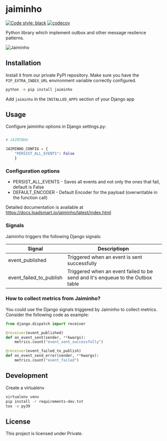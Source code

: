 # jaiminho

[![Code style: black](https://img.shields.io/badge/code%20style-black-000000.svg)](https://github.com/python/black)
[![codecov](https://codecov.io/gh/loadsmart/jaiminho/branch/master/graph/badge.svg?token=gf7apAoU7A)](https://codecov.io/gh/loadsmart/jaiminho)

Python library which implement outbox and other message resilence patterns.

![Jaiminho](https://github.com/loadsmart/jaiminho/blob/master/docs/images/jaiminho.jpg?raw=true)

## Installation

Install it from our private PyPI repository. Make sure you have the `PIP_EXTRA_INDEX_URL` environment variable correctly configured.

```sh
python -m pip install jaiminho
```

Add `jaiminho` in the `INSTALLED_APPS` section of your Django app

## Usage

Configure jaiminho options in Django settings.py:
```python

# JAIMINHO

JAIMINHO_CONFIG = {
    "PERSIST_ALL_EVENTS": False
    }

```



### Configuration options

- PERSIST_ALL_EVENTS - Saves all events and not only the ones that fail, default is False
- DEFAULT_ENCODER - Default Encoder for the payload (overwritable in the function call)

Detailed documentation is available at https://docs.loadsmart.io/jaiminho/latest/index.html

### Signals

Jaiminho triggers the following Django signals:

| Signal                  | Descriptiopn                                                                   |
|-------------------------|--------------------------------------------------------------------------------|
| event_published         | Triggered when an event is sent successfully                                   |
| event_failed_to_publish | Triggered when an event failed to be send and it's enqueue to the Outbox table |


### How to collect metrics from Jaiminho?

You could use the Django signals triggered by Jaiminho to collect metrics. 
Consider the following code as example:

````python
from django.dispatch import receiver

@receiver(event_published)
def on_event_sent(sender, **kwargs):
    metrics.count("event_sent_successfully")

@receiver(event_failed_to_publish)
def on_event_send_error(sender, **kwargs):
    metrics.count("event_failed")

````

## Development

Create a virtualenv

```bash
virtualenv venv
pip install -r requirements-dev.txt
tox -e py39
```


## License

This project is licensed under Private.
